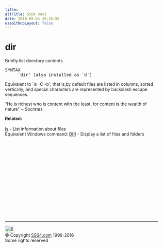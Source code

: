 ```yaml
---
title:
altTitle: SS64 Docs
date: 2016-09-04 19:26:55
useGithubLayout: false
---
```

<!-- #BeginLibraryItem "/Library/head_bash.lbi" --><!-- #EndLibraryItem --><h1>dir</h1> 
<p>Briefly list directory contents<br>
</p>
<pre>SYNTAX
     `dir' (also installed as `d')</pre>
<p>Equivalent to `ls -C -b'; that is,by default files are listed 
  in columns, sorted vertically, and special characters are represented by backslash 
  escape sequences. </p>
<p class="quote">“He is richest who is content with the least, for content is the wealth of nature” ~ Socrates</p>
<p><b>Related:</b><br>
<br>
<a href="ls.html">ls</a> - List information about files <br>
Equivalent Windows command: 
<a href="../nt/dir.html">DIR</a> - Display a list of files and folders</p><!-- #BeginLibraryItem "/Library/foot_bash.lbi" --><p>
<!-- bash300 -->
<ins class="adsbygoogle" style="display:inline-block;width:300px;height:250px" data-ad-client="ca-pub-6140977852749469" data-ad-slot="4615356305"></ins>
<script>
(adsbygoogle = window.adsbygoogle || []).push({});
</script></p>
<hr>
<div id="bl" class="footer"><a href="dir.html#"><img src="../images/top.png" width="30" height="22" alt="Back to the Top"></a></div>
<div id="br" class="footer, tagline">© Copyright <a href="../index.html">SS64.com</a> 1999-2016<br>
Some rights reserved</div><!-- #EndLibraryItem -->

